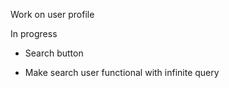 Work on user profile

In progress
- Search button

- Make search user functional with infinite query
